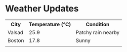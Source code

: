 # Weather Updates

<!-- WEATHER-UPDATE-START -->
<table><tr><th>City</th><th>Temperature (°C)</th><th>Condition</th></tr><tr><td>Valsad</td><td>25.9</td><td>Patchy rain nearby</td></tr><tr><td>Boston</td><td>17.8</td><td>Sunny</td></tr><tr><td></td><td></td><td></td></tr></table>
<!-- WEATHER-UPDATE-END -->
